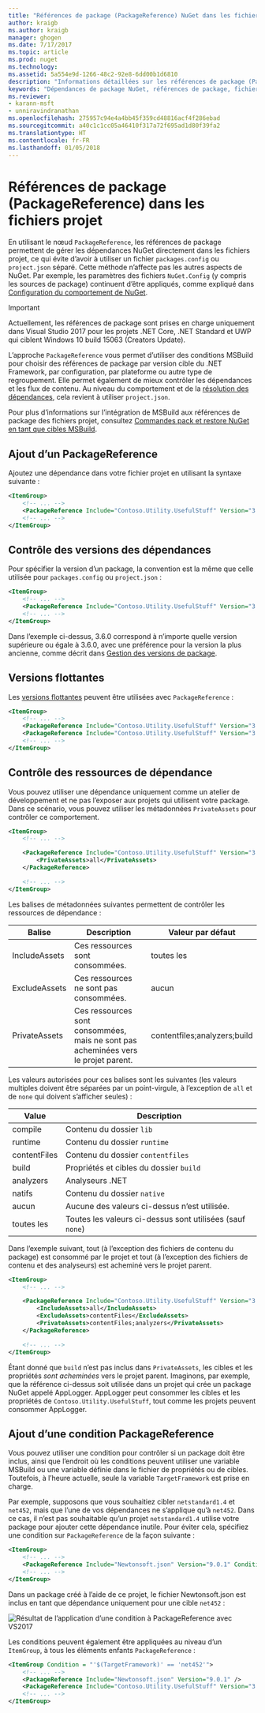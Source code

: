 ```yaml
---
title: "Références de package (PackageReference) NuGet dans les fichiers projet Visual Studio | Microsoft Docs"
author: kraigb
ms.author: kraigb
manager: ghogen
ms.date: 7/17/2017
ms.topic: article
ms.prod: nuget
ms.technology: 
ms.assetid: 5a554e9d-1266-48c2-92e8-6dd00b1d6810
description: "Informations détaillées sur les références de package (PackageReference) NuGet dans les fichiers projet pris en charge par NuGet 4.0+ et Visual Studio 2017"
keywords: "Dépendances de package NuGet, références de package, fichiers projet, PackageReference, packages.config, project.json, VS2017, Visual Studio 2017, NuGet 4"
ms.reviewer:
- karann-msft
- unniravindranathan
ms.openlocfilehash: 275957c94e4a4bb45f359cd48816acf4f286ebad
ms.sourcegitcommit: a40c1c1cc05a46410f317a72f695ad1d80f39fa2
ms.translationtype: HT
ms.contentlocale: fr-FR
ms.lasthandoff: 01/05/2018
---
```

# <a name="package-references-packagereference-in-project-files"></a>Références de package (PackageReference) dans les fichiers projet

En utilisant le nœud `PackageReference`, les références de package permettent de gérer les dépendances NuGet directement dans les fichiers projet, ce qui évite d’avoir à utiliser un fichier `packages.config` ou `project.json` séparé. Cette méthode n’affecte pas les autres aspects de NuGet. Par exemple, les paramètres des fichiers `NuGet.Config` (y compris les sources de package) continuent d’être appliqués, comme expliqué dans [Configuration du comportement de NuGet](Configuring-NuGet-Behavior.md).

> [!Important]
> Actuellement, les références de package sont prises en charge uniquement dans Visual Studio 2017 pour les projets .NET Core, .NET Standard et UWP qui ciblent Windows 10 build 15063 (Creators Update).

L’approche `PackageReference` vous permet d’utiliser des conditions MSBuild pour choisir des références de package par version cible du .NET Framework, par configuration, par plateforme ou autre type de regroupement. Elle permet également de mieux contrôler les dépendances et les flux de contenu. Au niveau du comportement et de la [résolution des dépendances](Dependency-Resolution.md), cela revient à utiliser `project.json`.

Pour plus d’informations sur l’intégration de MSBuild aux références de package des fichiers projet, consultez [Commandes pack et restore NuGet en tant que cibles MSBuild](../schema/msbuild-targets.md).

## <a name="adding-a-packagereference"></a>Ajout d’un PackageReference

Ajoutez une dépendance dans votre fichier projet en utilisant la syntaxe suivante :

```xml
<ItemGroup>
    <!-- ... -->
    <PackageReference Include="Contoso.Utility.UsefulStuff" Version="3.6.0" />    
    <!-- ... -->
</ItemGroup>
```

## <a name="controlling-dependency-version"></a>Contrôle des versions des dépendances

Pour spécifier la version d’un package, la convention est la même que celle utilisée pour `packages.config` ou `project.json` :

```xml
<ItemGroup>
    <!-- ... -->
    <PackageReference Include="Contoso.Utility.UsefulStuff" Version="3.6.0" />
    <!-- ... -->
</ItemGroup>
```

Dans l’exemple ci-dessus, 3.6.0 correspond à n’importe quelle version supérieure ou égale à 3.6.0, avec une préférence pour la version la plus ancienne, comme décrit dans [Gestion des versions de package](../reference/package-versioning.md#version-ranges-and-wildcards).

## <a name="floating-versions"></a>Versions flottantes

Les [versions flottantes](../consume-packages/dependency-resolution.md#floating-versions) peuvent être utilisées avec `PackageReference` :

```xml
<ItemGroup>
    <!-- ... -->
    <PackageReference Include="Contoso.Utility.UsefulStuff" Version="3.6.*" />
    <PackageReference Include="Contoso.Utility.UsefulStuff" Version="3.6.0-beta*" />
    <!-- ... -->
</ItemGroup>
```

## <a name="controlling-dependency-assets"></a>Contrôle des ressources de dépendance

Vous pouvez utiliser une dépendance uniquement comme un atelier de développement et ne pas l’exposer aux projets qui utilisent votre package. Dans ce scénario, vous pouvez utiliser les métadonnées `PrivateAssets` pour contrôler ce comportement.

```xml
<ItemGroup>
    <!-- ... -->

    <PackageReference Include="Contoso.Utility.UsefulStuff" Version="3.6.0">
        <PrivateAssets>all</PrivateAssets>
    </PackageReference>

    <!-- ... -->
</ItemGroup>
```

Les balises de métadonnées suivantes permettent de contrôler les ressources de dépendance :

| Balise | Description | Valeur par défaut |
| --- | --- | --- |
| IncludeAssets | Ces ressources sont consommées. | toutes les |
| ExcludeAssets | Ces ressources ne sont pas consommées. | aucun | 
| PrivateAssets | Ces ressources sont consommées, mais ne sont pas acheminées vers le projet parent. | contentfiles;analyzers;build |


Les valeurs autorisées pour ces balises sont les suivantes (les valeurs multiples doivent être séparées par un point-virgule, à l’exception de `all` et de `none` qui doivent s’afficher seules) :

| Value | Description |
| --- | ---
| compile | Contenu du dossier `lib` |
| runtime | Contenu du dossier `runtime` |
| contentFiles | Contenu du dossier `contentfiles` |
| build | Propriétés et cibles du dossier `build` |
| analyzers | Analyseurs .NET |
| natifs | Contenu du dossier `native` |
| aucun | Aucune des valeurs ci-dessus n’est utilisée. |
| toutes les | Toutes les valeurs ci-dessus sont utilisées (sauf `none`) |

Dans l’exemple suivant, tout (à l’exception des fichiers de contenu du package) est consommé par le projet et tout (à l’exception des fichiers de contenu et des analyseurs) est acheminé vers le projet parent.

```xml
<ItemGroup>
    <!-- ... -->

    <PackageReference Include="Contoso.Utility.UsefulStuff" Version="3.6.0">
        <IncludeAssets>all</IncludeAssets>
        <ExcludeAssets>contentFiles</ExcludeAssets>
        <PrivateAssets>contentFiles;analyzers</PrivateAssets>
    </PackageReference>

    <!-- ... -->
</ItemGroup>
```

Étant donné que `build` n’est pas inclus dans `PrivateAssets`, les cibles et les propriétés *sont acheminées* vers le projet parent. Imaginons, par exemple, que la référence ci-dessus soit utilisée dans un projet qui crée un package NuGet appelé AppLogger. AppLogger peut consommer les cibles et les propriétés de `Contoso.Utility.UsefulStuff`, tout comme les projets peuvent consommer AppLogger.

## <a name="adding-a-packagereference-condition"></a>Ajout d’une condition PackageReference

Vous pouvez utiliser une condition pour contrôler si un package doit être inclus, ainsi que l’endroit où les conditions peuvent utiliser une variable MSBuild ou une variable définie dans le fichier de propriétés ou de cibles. Toutefois, à l’heure actuelle, seule la variable `TargetFramework` est prise en charge.

Par exemple, supposons que vous souhaitiez cibler `netstandard1.4` et `net452`, mais que l’une de vos dépendances ne s’applique qu’à `net452`. Dans ce cas, il n’est pas souhaitable qu’un projet `netstandard1.4` utilise votre package pour ajouter cette dépendance inutile. Pour éviter cela, spécifiez une condition sur `PackageReference` de la façon suivante :

```xml
<ItemGroup>
    <!-- ... -->
    <PackageReference Include="Newtonsoft.json" Version="9.0.1" Condition="'$(TargetFramework)' == 'net452'" />    
    <!-- ... -->
</ItemGroup>
```

Dans un package créé à l’aide de ce projet, le fichier Newtonsoft.json est inclus en tant que dépendance uniquement pour une cible `net452` :

![Résultat de l’application d’une condition à PackageReference avec VS2017](media/PackageReference-Condition.png)

Les conditions peuvent également être appliquées au niveau d’un `ItemGroup`, à tous les éléments enfants `PackageReference` :

```xml
<ItemGroup Condition = "'$(TargetFramework)' == 'net452'">
    <!-- ... -->
    <PackageReference Include="Newtonsoft.json" Version="9.0.1" />
    <PackageReference Include="Contoso.Utility.UsefulStuff" Version="3.6.0" />
    <!-- ... -->
</ItemGroup>
```
